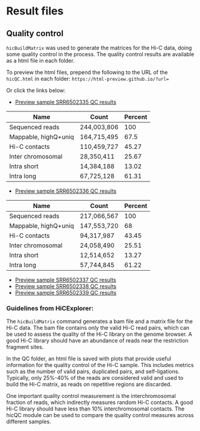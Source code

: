 
# Result files

## Quality control

`hicBuildMatrix` was used to generate the matrices for the Hi-C data, doing some quality control in the process. The quality control results are available as a html file in each folder.

To preview the html files, prepend the following to the URL of the `hicQC.html` in each folder: `https://html-preview.github.io/?url=`

Or click the links below: 

- [Preview sample SRR6502335 QC results](https://html-preview.github.io/?url=https://github.com/munch-group/hic-spermatogenesis/blob/main/results/SRR6502335_QC/hicQC.html)

| Name                 | Count       | Percent |
|----------------------|-------------|---------|
| Sequenced reads      | 244,003,806 | 100     |
| Mappable, highQ+uniq | 164,715,495 | 67.5    |
| Hi-C contacts        | 110,459,727 | 45.27   |
| Inter chromosomal    | 28,350,411  | 25.67   |
| Intra short          | 14,384,188  | 13.02   |
| Intra long           | 67,725,128  | 61.31   |

- [Preview sample SRR6502336 QC results](https://html-preview.github.io/?url=https://github.com/munch-group/hic-spermatogenesis/blob/main/results/SRR6502336_QC/hicQC.html)

| Name                 | Count       | Percent |
|----------------------|-------------|---------|
| Sequenced reads      | 217,066,567 | 100     |
| Mappable, highQ+uniq | 147,553,720 | 68      |
| Hi-C contacts        | 94,317,987  | 43.45   |
| Inter chromosomal    | 24,058,490  | 25.51   |
| Intra short          | 12,514,652  | 13.27   |
| Intra long           | 57,744,845  | 61.22   |

- [Preview sample SRR6502337 QC results](https://html-preview.github.io/?url=https://github.com/munch-group/hic-spermatogenesis/blob/main/results/SRR6502337_QC/hicQC.html)
- [Preview sample SRR6502338 QC results](https://html-preview.github.io/?url=https://github.com/munch-group/hic-spermatogenesis/blob/main/results/SRR6502338_QC/hicQC.html)
- [Preview sample SRR6502339 QC results](https://html-preview.github.io/?url=https://github.com/munch-group/hic-spermatogenesis/blob/main/results/SRR6502339_QC/hicQC.html)

### Guidelines from HiCExplorer:

The `hicBuildMatrix` command generates a bam file and a matrix file for the Hi-C data. The bam file contains only the valid Hi-C read pairs, which can be used to assess the quality of the Hi-C library on the genome browser. A good Hi-C library should have an abundance of reads near the restriction fragment sites.

In the QC folder, an html file is saved with plots that provide useful information for the quality control of the Hi-C sample. This includes metrics such as the number of valid pairs, duplicated pairs, and self-ligations. Typically, only 25%-40% of the reads are considered valid and used to build the Hi-C matrix, as reads on repetitive regions are discarded.

One important quality control measurement is the interchromosomal fraction of reads, which indirectly measures random Hi-C contacts. A good Hi-C library should have less than 10% interchromosomal contacts. The hicQC module can be used to compare the quality control measures across different samples.